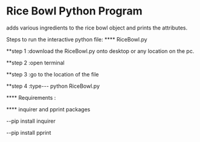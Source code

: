 # Rice Bowl Python Program

adds various ingredients to the rice bowl object and prints the attributes.

Steps to run the interactive python file:
**** RiceBowl.py

**step 1 :download the RiceBowl.py onto desktop or any location on the pc.

**step 2 :open terminal 

**step 3 :go to the location of the file 

**step 4 :type--- python RiceBowl.py



**** Requirements :

**** inquirer and pprint packages

--pip install inquirer

--pip install pprint






